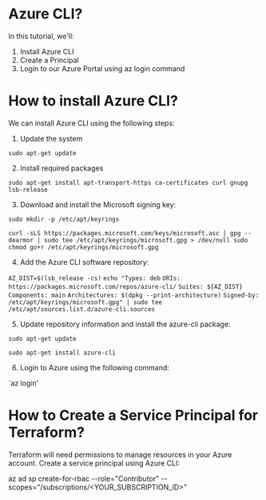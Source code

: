 # Azure CLI? 

In this tutorial, we'll:
1. Install Azure CLI
2. Create a Principal
3. Login to our Azure Portal using az login command

# How to install Azure CLI?

We can install Azure CLI using the following steps:

1. Update the system

`sudo apt-get update`

2. Install required packages
 
 `sudo apt-get install apt-transport-https ca-certificates curl gnupg lsb-release`

3. Download and install the Microsoft signing key:

  `sudo mkdir -p /etc/apt/keyrings`
  
  `curl -sLS https://packages.microsoft.com/keys/microsoft.asc |
  gpg --dearmor | sudo tee /etc/apt/keyrings/microsoft.gpg > /dev/null
  sudo chmod go+r /etc/apt/keyrings/microsoft.gpg`

4. Add the Azure CLI software repository:

`AZ_DIST=$(lsb_release -cs)`
`echo "Types: deb`
`URIs: https://packages.microsoft.com/repos/azure-cli/`
`Suites: ${AZ_DIST}`
`Components: main`
`Architectures: $(dpkg --print-architecture)`
`Signed-by: /etc/apt/keyrings/microsoft.gpg" | sudo tee /etc/apt/sources.list.d/azure-cli.sources`

5. Update repository information and install the azure-cli package:

`sudo apt-get update`

`sudo apt-get install azure-cli`

6. Login to Azure using the following command:

`az login'

# How to Create a Service Principal for Terraform?

Terraform will need permissions to manage resources in your Azure account. Create a service principal using Azure CLI:

az ad sp create-for-rbac --role="Contributor" --scopes="/subscriptions/<YOUR_SUBSCRIPTION_ID>"

